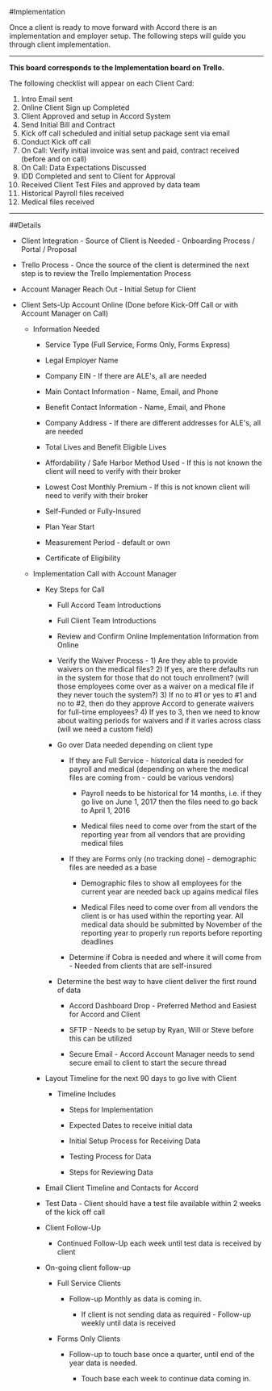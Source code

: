 #Implementation

Once a client is ready to move forward with Accord there is an implementation and employer setup. The following steps will guide you through client implementation.



----

**This board corresponds to the Implementation board on Trello.**

The following checklist will appear on each Client Card:

1. Intro Email sent
2. Online Client Sign up Completed
3. Client Approved and setup in Accord System
4. Send Initial Bill and Contract
5. Kick off call scheduled and initial setup package sent via email
6. Conduct Kick off call
7. On Call: Verify initial invoice was sent and paid, contract received (before and on call)
8. On Call: Data Expectations Discussed
9. IDD Completed and sent to Client for Approval
10. Received Client Test Files and approved by data team
11. Historical Payroll files received
12. Medical files received

----


##Details

* Client Integration - Source of Client is Needed - Onboarding Process / Portal / Proposal

* Trello Process - Once the source of the client is determined the next step is to review the Trello Implementation Process

* Account Manager Reach Out - Initial Setup for Client

* Client Sets-Up Account Online \(Done before Kick-Off Call or with Account Manager on Call\)

  * Information Needed

    * Service Type \(Full Service, Forms Only, Forms Express\)

    * Legal Employer Name

    * Company EIN - If there are ALE's, all are needed

    * Main Contact Information - Name, Email, and Phone

    * Benefit Contact Information - Name, Email, and Phone

    * Company Address - If there are different addresses for ALE's, all are needed

    * Total Lives and Benefit Eligible Lives

    * Affordability / Safe Harbor Method Used - If this is not known the client will need to verify with their broker

    * Lowest Cost Monthly Premium - If this is not known client will need to verify with their broker

    * Self-Funded or Fully-Insured

    * Plan Year Start

    * Measurement Period - default or own

    * Certificate of Eligibility

  * Implementation Call with Account Manager

    * Key Steps for Call

      * Full Accord Team Introductions

      * Full Client Team Introductions

      * Review and Confirm Online Implementation Information from Online

      * Verify the Waiver Process - 1\) Are they able to provide waivers on the medical files? 2\) If yes, are there defaults run in the system for those that do not touch enrollment? \(will those employees come over as a waiver on a medical file if they never touch the system?\) 3\) If no to \#1 or yes to \#1 and no to \#2, then do they approve Accord to generate waivers for full-time employees? 4\) If yes to 3, then we need to know about waiting periods for waivers and if it varies across class \(will we need a custom field\)

      * Go over Data needed depending on client type

        * If they are Full Service - historical data is needed for payroll and medical \(depending on where the medical files are coming from - could be various vendors\)

          * Payroll needs to be historical for 14 months, i.e. if they go live on June 1, 2017 then the files need to go back to April 1, 2016

          * Medical files need to come over from the start of the reporting year from all vendors that are providing medical files

        * If they are Forms only \(no tracking done\) - demographic files are needed as a base

          * Demographic files to show all employees for the current year are needed back up agains medical files

          * Medical Files need to come over from all vendors the client is or has used within the reporting year. All medical data should be submitted by November of the reporting year to properly run reports before reporting deadlines

        * Determine if Cobra is needed and where it will come from - Needed from clients that are self-insured

      * Determine the best way to have client deliver the first round of data

        * Accord Dashboard Drop - Preferred Method and Easiest for Accord and Client

        * SFTP - Needs to be setup by Ryan, Will or Steve before this can be utilized

        * Secure Email - Accord Account Manager needs to send secure email to client to start the secure thread

    * Layout Timeline for the next 90 days to go live with Client

      * Timeline Includes

        * Steps for Implementation

        * Expected Dates to receive initial data

        * Initial Setup Process for Receiving Data

        * Testing Process for Data

        * Steps for Reviewing Data

    * Email Client Timeline and Contacts for Accord

    * Test Data - Client should have a test file available within 2 weeks of the kick off call

    * Client Follow-Up

      * Continued Follow-Up each week until test data is received by client

    * On-going client follow-up

      * Full Service Clients

        * Follow-up Monthly as data is coming in.

          * If client is not sending data as required - Follow-up weekly until data is received

      * Forms Only Clients

        * Follow-up to touch base once a quarter, until end of the year data is needed.

          * Touch base each week to continue data coming in.



